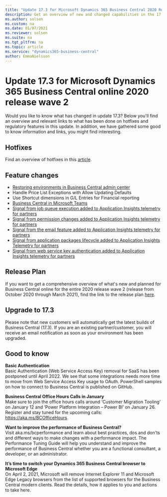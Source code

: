 ```yaml
---
title: "Update 17.3 for Microsoft Dynamics 365 Business Central 2020 Release Wave 2"
description: Get an overview of new and changed capabilities in the 17.3 update of Business Central online, which is part of 2020 release wave 2.
ms.author: solsen
ms.custom: na
ms.date: 01/07/2021
ms.reviewer: solsen
ms.suite: na
ms.tgt_pltfrm: na
ms.topic: article
ms.service: "dynamics365-business-central"
author: EmmaNielsson
---
```


# Update 17.3 for Microsoft Dynamics 365 Business Central online 2020 release wave 2

Would you like to know what has changed in update 17.3? Below you'll find an overview and relevant links to what has been done on hotfixes and regulatory features in this update. In addition, we have gathered some good to know information and links, you might find interesting.

## Hotfixes
Find an overview of hotfixes in this [article](https://support.microsoft.com/help/4583554/update-17-2-for-microsoft-dynamics-365-business-central-2020-release).

## Feature changes
- [Restoring environments in Business Central admin center](../administration/tenant-admin-center-environments.md)
- Handle Price List Exceptions with Allow Updating Defaults <!--(Ivan)--> 
- Use Shortcut dimensions in G/L Entries for Financial reporting <!--(Ivan)-->
- [Business Central in Microsoft Teams](/dynamics365/business-central/across-teams-overview) <!--(Mike)-->
- [Signal from job queue execution added to Application Insights telemetry for partners](..\administration\telemetry-job-queue-lifecycle-trace.md) <!--(Kennie) already in 17.2 what's new?-->
- [Signal from permission changes added to Application Insights telemetry for partners](..\administration\telemetry-permission-changes-trace.md) <!--(Kennie) already in 17.2 whats new?-->
- [Signal from the email feature added to Application Insights telemetry for partners](..\administration\telemetry-email-trace.md) <!--(Kennie) released in 17.2 but not in 17.2 whats new?-->
- [Signal from application packages lifecycle added to Application Insights Telemetry for partners](..\administration\telemetry-configuration-package-trace.md)<!--(Kennie) Is this configuration packages? If so, it was released in 17.2 but not in 17.2 whats new?-->
- [Signal from web service key authentication added to Application Insights telemetry for partners](..\administration\telemetry-webservices-access-key-trace.md)<!--(Kennie)-->

## Release Plan
If you want to get a comprehensive overview of what's new and planned for Business Central online for the entire 2020 release wave 2 (release from October 2020 through March 2021), find the link to the release plan [here](/dynamics365-release-plan/2020wave2/smb/dynamics365-business-central/planned-features).


## Upgrade to 17.3
Please note that new customers will automatically get the latest builds of Business Central (17.3). If you are an existing partner/customer, you will receive an email notification as soon as your environment has been upgraded.

## Good to know

**Basic Authentication**  
Basic Authentication (Web Service Access Key) removal for SaaS has been postponed until April 2022. We see that some integrations needs more time to move from Web Service Access Key usage to OAuth. PowerShell samples on how to connect to Business Central is published on GitHub. 

**Business Central Office Hours Calls in January**  
Make sure to join the office hours calls around ‘Customer Migration Tooling’ on January 12 and ‘Power Platform Integration – Power BI’ on January 26. Register and stay tuned for the upcoming calls: https://aka.ms/BCOfficeHours. 


**Want to improve the performance of Business Central?**  
Visit aka.ms/bcperformance and learn about best practices, dos and don'ts and different ways to make changes with a performance impact. The Performance Tuning Guide will help you understand and improve the performance of Business Central whether you are a functional consultant, a developer, or an administrator.

**It’s time to switch your Dynamics 365 Business Central browser to Microsoft Edge**  
On April 2, 2021, Microsoft will remove Internet Explorer 11 and Microsoft Edge Legacy browsers from the list of supported browsers for the Business Central modern clients. Read the details, how it applies to you and actions to take here.
